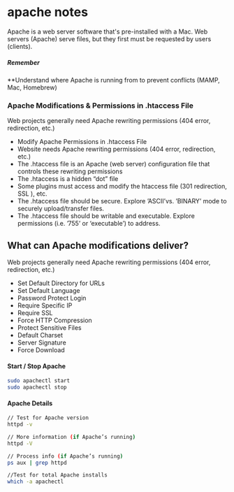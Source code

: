# apache notes

Apache is a web server software that's pre-installed with a Mac. Web servers (Apache) serve files, but they first must be requested by users (clients).

##### Remember
**Understand where Apache is running from to prevent conflicts (MAMP, Mac, Homebrew)

### Apache Modifications & Permissions in .htaccess File
Web projects generally need Apache rewriting permissions (404 error, redirection, etc.) 
- Modify Apache Permissions in .htaccess File
- Website needs Apache rewriting permissions (404 error, redirection, etc.) 
- The .htaccess file is an Apache (web server) configuration file that controls these rewriting permissions
- The .htaccess is a hidden “dot” file
- Some plugins must access and modify the htaccess file (301 redirection, SSL ), etc. 
- The .htaccess file should be secure. Explore ’ASCII’vs. ’BINARY’ mode to securely upload/transfer files.
- The .htaccess file should be writable and executable. Explore permissions (i.e. ’755’ or ‘executable’) to address.

## What can Apache modifications deliver?
Web projects generally need Apache rewriting permissions (404 error, redirection, etc.) 
- Set Default Directory for URLs
- Set Default Language
- Password Protect Login
- Require Specific IP
- Require SSL
- Force HTTP Compression
- Protect Sensitive Files
- Default Charset
- Server Signature
- Force Download



#### Start / Stop Apache

```bash
sudo apachectl start
sudo apachectl stop
```

#### Apache Details

```bash
// Test for Apache version
httpd -v

// More information (if Apache’s running)
httpd -V

// Process info (if Apache’s running)
ps aux | grep httpd 

//Test for total Apache installs
which -a apachectl

```
